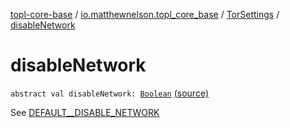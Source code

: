 [topl-core-base](../../index.md) / [io.matthewnelson.topl_core_base](../index.md) / [TorSettings](index.md) / [disableNetwork](./disable-network.md)

# disableNetwork

`abstract val disableNetwork: `[`Boolean`](https://kotlinlang.org/api/latest/jvm/stdlib/kotlin/-boolean/index.html) [(source)](https://github.com/05nelsonm/TorOnionProxyLibrary-Android/blob/master/topl-core-base/src/main/java/io/matthewnelson/topl_core_base/TorSettings.kt#L103)

See [DEFAULT__DISABLE_NETWORK](-d-e-f-a-u-l-t__-d-i-s-a-b-l-e_-n-e-t-w-o-r-k.md)

